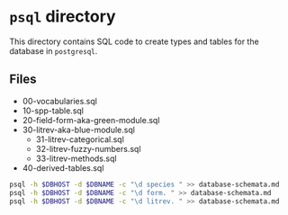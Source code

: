 # `psql` directory

This directory contains SQL code to create types and tables for the database in `postgresql`.

## Files

- 00-vocabularies.sql
- 10-spp-table.sql
- 20-field-form-aka-green-module.sql
- 30-litrev-aka-blue-module.sql
   - 31-litrev-categorical.sql
   - 32-litrev-fuzzy-numbers.sql
   - 33-litrev-methods.sql
- 40-derived-tables.sql


```sh
psql -h $DBHOST -d $DBNAME -c "\d species " >> database-schemata.md
psql -h $DBHOST -d $DBNAME -c "\d form. " >> database-schemata.md
psql -h $DBHOST -d $DBNAME -c "\d litrev. " >> database-schemata.md
```
